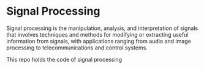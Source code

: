 # Signal Processing
Signal processing is the manipulation, analysis, and interpretation of signals that involves techniques and methods for modifying or extracting useful information from signals, with applications ranging from audio and image processing to telecommunications and control systems.

This repo holds the code of signal processing
